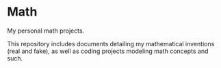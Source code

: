 # Math
My personal math projects.

This repository includes documents detailing my mathematical inventions (real and fake), as well as coding projects modeling math concepts and such.
